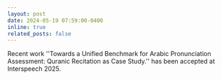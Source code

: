 ```yaml
---
layout: post
date: 2024-05-19 07:59:00-0400
inline: true
related_posts: false
---
```


Recent work ''Towards a Unified Benchmark for Arabic Pronunciation Assessment: Quranic Recitation as Case Study.'' has been accepted at Interspeech 2025.
